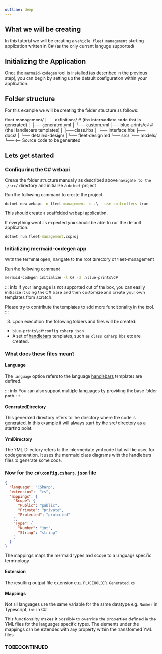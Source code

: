 ```yaml
---
outline: deep
---
```


## What we will be creating

In this tutorial we will be creating a `vehicle fleet management` starting application written in C# (as the only current languge supported)

## Initializing the Application

Once the `mermaid-codegen` tool is installed (as described in the previous step), you can begin by setting up the default configuration within your application. 

## Folder structure

For this example we will be creating the folder structure as follows:

fleet-management/
├── definitions/           # (the intermediate code that is generated)
│   ├── generated.yml
│   └── custom.yml
├── blue-prints/c#      # (the Handlebars templates)
│   ├── class.hbs
│   └── interface.hbs
├── docs/
│   └── detailed-design/
|       └── fleet-design.md
└── src/
    └── models/
        └── <-- Source code to be generated

## Lets get started

### Configuring the C# webapi
Create the folder structure manually as described above `navigate to the ./src/` directory and initialize a `dotnet` project

Run the following command to create the project

```cmd
dotnet new webapi -n fleet-management -o .\ --use-controllers true
```
This should create a scaffolded webapi application. 

If everything went as expected you should be able to run the default application:

```cmd
dotnet run fleet-management.csproj
```

### Initializing mermaid-codegen app

With the terminal open, navigate to the root directory of fleet-management

Run the following command

```cmd
mermaid-codegen initialize -l C# -d .\blue-prints\C#
```

::: info
If your language is not supported out of the box, you can easily initialize it using the C# base and then customize and create your own templates from scratch.

Please try to contribute the templates to add more funcitionality in the tool.
:::


3. Upon execution, the following folders and files will be created:

- `blue-prints\c#\config.csharp.json`
- A set of [handlebars](https://handlebarsjs.com/) templates, such as `class.csharp.hbs` etc are created.

### What does these files mean?

#### Language

The `language` option refers to the language [handlebars](https://handlebarsjs.com/) templates are defined.

::: info
You can also support multiple languages by providing the base folder path.
:::

#### GeneratedDirectory

This generated directory refers to the directory where the code is generated. In this example it will always start by the src/ directory as a starting point.

#### YmlDirectory

The YML Directory refers to the intermediate yml code that will be used for code generation.
It uses the mermaid class diagrams with the handlebars files to generate some code.

### Now for the `c#\config.csharp.json` file

```json
{
  "language": "CSharp",
  "extension":  "cs",
  "mappings": {
    "Scope": {
      "Public": "public",
      "Private": "private",
      "Protected": "protected"
    },
    "Type": {
      "Number": "int", 
      "String": "string"
    }
  }
}
```
The mappings maps the mermaid types and scope to a language specific terminology.

#### Extension

The resulting output file extension e.g.
`PLACEHOLDER.Generated.cs`

#### Mappings

Not all languages use the same variable for the same datatype e.g. 
`Number` in Typescript,
`int` in C#

This functionality makes it possible to override the properties defined in the YML files for the languages specific types. 
The elements under the mappings can be extended with any property within the transformed YML files

### TOBECONTINUED